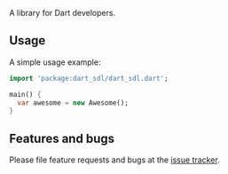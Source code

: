 A library for Dart developers.

## Usage

A simple usage example:

```dart
import 'package:dart_sdl/dart_sdl.dart';

main() {
  var awesome = new Awesome();
}
```

## Features and bugs

Please file feature requests and bugs at the [issue tracker][tracker].

[tracker]: http://example.com/issues/replaceme
